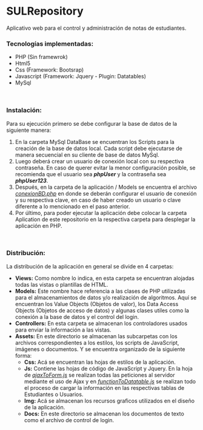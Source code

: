 # SULRepository
Aplicativo web para el control y administración de notas de estudiantes.

### Tecnologías implementadas:
  - PHP (Sin framewrok)
  - Html5
  - Css (Framework: Bootsrap)
  - Javascript (Framework: Jquery - Plugin: Datatables)
  - MySql
<br />
  
### Instalación:
  Para su ejecución primero se debe configurar la base de datos de la siguiente manera:
  1. En la carpeta MySql DataBase se encuentran los Scripts para la creación de la base de datos local. Cada script debe ejecutarse de manera secuencial en su cliente de base de datos MySql.
  2. Luego deberá crear un usuario de conexión local con su respectiva contraseña. En caso de querer evitar la menor configuración posible, se recomienda que el usuario sea **_phpUser_** y la contraseña sea **_phpUser123_**.
  3. Después, en la carpeta de la aplicación / Models se encuentra el archivo _[conexionBD.php](Aplication/Models/conexionBD.php)_ en donde se deberán configurar el usuario de conexión y su respectiva clave, en caso de haber creado un usuario o clave diferente a lo mencionado en el paso anterior.
  4. Por último, para poder ejecutar la aplicación debe colocar la carpeta Aplication de este repositorio en la respectiva carpeta para desplegar la aplicación en PHP.
<br />
  
### Distribución:
  La distribución de la aplicación en general se divide en 4 carpetas:
  - **Views:** Como nombre lo indica, en esta carpeta se encuentran alojadas todas las vistas o plantillas de HTML.
  - **Models:** Este nombre hace referencia a las clases de PHP utilizadas para el almacenamientos de datos y/o realización de algoritmos. Aquí se encuentran los Value Objects (Objetos de valor), los Data Access Objects (Objetos de acceso de datos) y algunas clases utiles como la conexión a la base de datos y el control del login.
  - **Controllers:** En esta carpeta se almacenan los controladores usados para enviar la información a las vistas.
  - **Assets:** En este directorio se almacenan las subcarpetas con los archivos correspondientes a los estilos, los scripts de JavaScript, imágenes o documentos. Y se encuentra organizado de la siguiente forma:
    - **Css:** Acá se encuentran las hojas de estilos de la aplicación.
    - **Js:** Contiene las hojas de código de JavaScript y Jquery. En la hoja de _[ajaxToForm.js](Aplication/Assets/js/ajaxToForms.js)_ se realizan todas las peticiones al servidor mediante el uso de Ajax y en _[functionToDatatable.js](Aplication/Assets/js/functionToDatatable.js)_ se realizan todo el proceso de cargar la información en las respectivas tablas de Estudiantes o Usuarios.
    - **Img:** Acá se almacenan los recursos graficos utilizados en el diseño de la aplicación.
    - **Docs:** En este directorio se almacenan los documentos de texto como el archivo de control de login.
